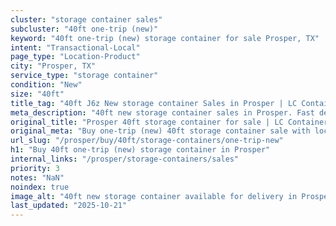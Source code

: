 ```yaml
---
cluster: "storage container sales"
subcluster: "40ft one-trip (new)"
keyword: "40ft one-trip (new) storage container for sale Prosper, TX"
intent: "Transactional-Local"
page_type: "Location-Product"
city: "Prosper, TX"
service_type: "storage container"
condition: "New"
size: "40ft"
title_tag: "40ft J6z New storage container Sales in Prosper | LC Container"
meta_description: "40ft new storage container sales in Prosper. Fast delivery, competitive pricing. Serving storage containers area. Quote ID: 4NP. Call (214) 524-4168 for your free quote today."
original_title: "Prosper 40ft storage container for sale | LC Container"
original_meta: "Buy one-trip (new) 40ft storage container sale with local delivery in Prosper, TX. LC Container — local Since 2003. Request a fast quote today."
url_slug: "/prosper/buy/40ft/storage-containers/one-trip-new"
h1: "Buy 40ft one-trip (new) storage container in Prosper"
internal_links: "/prosper/storage-containers/sales"
priority: 3
notes: "NaN"
noindex: true
image_alt: "40ft new storage container available for delivery in Prosper"
last_updated: "2025-10-21"
---
```


<!-- TODO: Add unique city/inventory copy, images, and internal links here. -->

